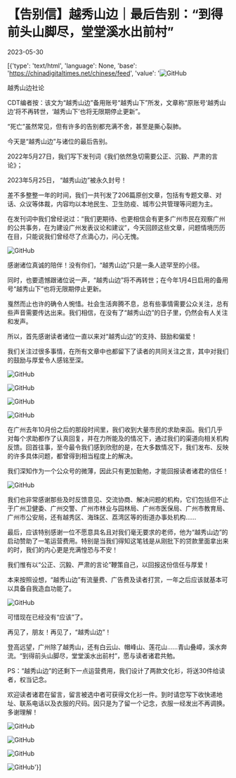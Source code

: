# 【告别信】越秀山边｜最后告别：“到得前头山脚尽，堂堂溪水出前村”

2023-05-30

[{'type': 'text/html', 'language': None, 'base': 'https://chinadigitaltimes.net/chinese/feed', 'value': '![GitHub](https://chinadigitaltimes.net/chinese/files/2023/05/post-696604-6475cdcc6ff34.)

越秀山边社论

CDT编者按：该文为“越秀山边”备用账号“越秀山下”所发，文章称“原账号‘越秀山边’将不再转世，‘越秀山下’也将无限期停止更新”。



“死亡”虽然常见，但有许多的告别都充满不舍，甚至是撕心裂肺。

今天是“越秀山边”与诸位的最后告别。

2022年5月27日，我们写下发刊词《我们依然急切需要公正、沉毅、严肃的言论》；

2023年5月25日， “越秀山边”被永久封号！



<div class="su-spoiler-title)

标题：最后告别：“到得前头山脚尽，堂堂溪水出前村”

作者：

发表日期：2023.5.30

来源：

主题归类：

CDS收藏：

版权说明：该作品版权归原作者所有。中国数字时代仅对原作进行存档，以对抗中国的网络审查。详细版权说明。





![GitHub](https://chinadigitaltimes.net/chinese/files/2023/05/post-696604-6475cdcc7e454.png)

差不多整整一年的时间，我们一共刊发了206篇原创文章，包括有专题文章、对话、众议等体裁，内容均以本地民生、卫生防疫、城市公共管理等问题为主。

在发刊词中我们曾经说过：“我们更期待、也更相信会有更多广州市民在观察广州的公共事务，在为建设广州发表议论和建议”，今天回顾这些文章，问题情境历历在目，只能说我们曾经尽了点滴心力，问心无愧。

![GitHub](https://chinadigitaltimes.net/chinese/files/2023/05/post-696604-6475cdcc8f6fd.png)

感谢诸位真诚的陪伴！没有你们，“越秀山边”只是一条人迹罕至的小径。

同时，也要遗憾跟诸位说一声，“越秀山边”将不再转世；在今年1月4日启用的备用号“越秀山下”也将无限期停止更新。

戛然而止也许的确令人惋惜。社会生活奔腾不息，总有些事情需要公众关注，总有些声音需要传达出来。我们相信，在没有了“越秀山边”的日子里，仍然会有人关注和发声。

所以，首先感谢读者诸位一直以来对“越秀山边”的支持、鼓励和偏爱！

我们关注过很多事情，在所有文章中也都留下了读者的共同关注之言，其中对我们的鼓励与厚爱令人感铭至深。

![GitHub](https://chinadigitaltimes.net/chinese/files/2023/05/post-696604-6475cdcc99926.png)

![GitHub](https://chinadigitaltimes.net/chinese/files/2023/05/post-696604-6475cdcca3a6a.png)

![GitHub](https://chinadigitaltimes.net/chinese/files/2023/05/post-696604-6475cdccb1eed.png)

![GitHub](https://chinadigitaltimes.net/chinese/files/2023/05/post-696604-6475cdccbee8d.png)

在广州去年10月份之后的那段时间里，我们收到大量市民的求助来函。我们几乎对每个求助都作了认真回复，并在力所能及的情况下，通过我们的渠道向相关机构反馈。回首往事，至今最令我们感到欣慰的是，在大多数情况下，我们发布、反映的许多具体问题，都曾得到相当程度上的解决。

我们深知作为一个公众号的微薄，因此只有更加勤勉，才能回报读者诸君的信任！

![GitHub](https://chinadigitaltimes.net/chinese/files/2023/05/post-696604-6475cdccd10b9.png)

我们也非常感谢那些及时反馈意见、交流协商、解决问题的机构，它们包括但不止于广州卫健委、广州交警、广州市林业与园林局、广州市医保局、广州市教育局、广州市公安局，还有越秀区、海珠区、荔湾区等的街道办事处机构……

最后，应该特别感谢一位不愿意具名且对我们毫无要求的老师，他为“越秀山边”的启动赞助了一笔运营费用。特别是当我们得知这笔钱是从刚批下的贷款里面拿出来的时，我们的内心更是充满惶恐与不安！

我们惟有以“公正、沉毅、严肃的言论”鞭策自己，以回报这份信任与厚爱！

本来按照设想，“越秀山边”有流量费、广告费及读者打赏，一年之后应该就基本可以具备自我造血功能了。

![GitHub](https://chinadigitaltimes.net/chinese/files/2023/05/image-1685441792875.png)

可惜现在已经没有“应该”了。

再见了，朋友！再见了，“越秀山边”！

登高远望，广州除了越秀山，还有白云山、帽峰山、莲花山……青山叠嶂，溪水奔流。“到得前头山脚尽，堂堂溪水出前村”，愿与读者诸君共勉。

PS：“越秀山边”的还剩下一点运营费用，我们设计了两款文化衫，将送30件给读者，权当记念。

欢迎读者诸君在留言，留言被选中者可获得文化衫一件。到时请您写下收快递地址、联系电话以及衣服的尺码。因只是为了留一个记念，衣服一经发出不再调换。多谢理解！

![GitHub](https://chinadigitaltimes.net/chinese/files/2023/05/post-696604-6475cdccdb789.)

![GitHub](https://chinadigitaltimes.net/chinese/files/2023/05/post-696604-6475cdcce62bc.)

![GitHub](https://chinadigitaltimes.net/chinese/files/2023/05/post-696604-6475cdccf08b7.)

![GitHub](https://chinadigitaltimes.net/chinese/files/2023/05/post-696604-6475cdcd068dc.)'}]